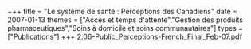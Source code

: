 +++
title = "Le système de santé : Perceptions des Canadiens"
date = 2007-01-13
themes = ["Accès et temps d'attente","Gestion des produits pharmaceutiques","Soins à domicile et soins communautaires"]
types = ["Publications"]
+++
[2.06-Public_Perceptions-French_Final_Feb-07.pdf](/files/2.06-Public_Perceptions-French_Final_Feb-07.pdf)
